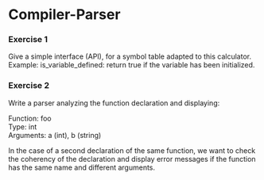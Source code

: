 # Compiler-Parser

### Exercise 1
Give	a	simple	interface	(API),	for	a	symbol	table	adapted	to	this	calculator.
Example:	is_variable_defined:	return	true	if	the	variable	has	been	initialized.

### Exercise 2
Write	a	parser	analyzing	the	function	declaration	and	displaying:

Function:	foo <br />
Type:	int <br />
Arguments:	a	(int),	b	(string) <br />

In	the	case	of	a	second	declaration	of	the	same	function,	we	want	to check	the	coherency	of	the	declaration	and	display	error	messages	if	the	function has the	same	name	and	different	arguments.


